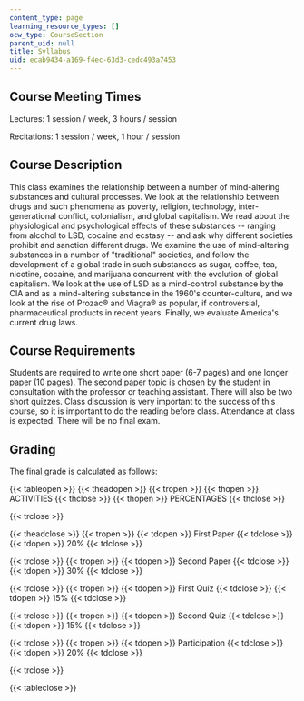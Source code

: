 ```yaml
---
content_type: page
learning_resource_types: []
ocw_type: CourseSection
parent_uid: null
title: Syllabus
uid: ecab9434-a169-f4ec-63d3-cedc493a7453
---
```


Course Meeting Times
--------------------

Lectures: 1 session / week, 3 hours / session

Recitations: 1 session / week, 1 hour / session

Course Description
------------------

This class examines the relationship between a number of mind-altering substances and cultural processes. We look at the relationship between drugs and such phenomena as poverty, religion, technology, inter-generational conflict, colonialism, and global capitalism. We read about the physiological and psychological effects of these substances -- ranging from alcohol to LSD, cocaine and ecstasy -- and ask why different societies prohibit and sanction different drugs. We examine the use of mind-altering substances in a number of "traditional" societies, and follow the development of a global trade in such substances as sugar, coffee, tea, nicotine, cocaine, and marijuana concurrent with the evolution of global capitalism. We look at the use of LSD as a mind-control substance by the CIA and as a mind-altering substance in the 1960's counter-culture, and we look at the rise of Prozac® and Viagra® as popular, if controversial, pharmaceutical products in recent years. Finally, we evaluate America's current drug laws.

Course Requirements
-------------------

Students are required to write one short paper (6-7 pages) and one longer paper (10 pages). The second paper topic is chosen by the student in consultation with the professor or teaching assistant. There will also be two short quizzes. Class discussion is very important to the success of this course, so it is important to do the reading before class. Attendance at class is expected. There will be no final exam.

Grading
-------

The final grade is calculated as follows:

{{< tableopen >}}
{{< theadopen >}}
{{< tropen >}}
{{< thopen >}}
ACTIVITIES
{{< thclose >}}
{{< thopen >}}
PERCENTAGES
{{< thclose >}}

{{< trclose >}}

{{< theadclose >}}
{{< tropen >}}
{{< tdopen >}}
First Paper
{{< tdclose >}}
{{< tdopen >}}
20%
{{< tdclose >}}

{{< trclose >}}
{{< tropen >}}
{{< tdopen >}}
Second Paper
{{< tdclose >}}
{{< tdopen >}}
30%
{{< tdclose >}}

{{< trclose >}}
{{< tropen >}}
{{< tdopen >}}
First Quiz
{{< tdclose >}}
{{< tdopen >}}
15%
{{< tdclose >}}

{{< trclose >}}
{{< tropen >}}
{{< tdopen >}}
Second Quiz
{{< tdclose >}}
{{< tdopen >}}
15%
{{< tdclose >}}

{{< trclose >}}
{{< tropen >}}
{{< tdopen >}}
Participation
{{< tdclose >}}
{{< tdopen >}}
20%
{{< tdclose >}}

{{< trclose >}}

{{< tableclose >}}
